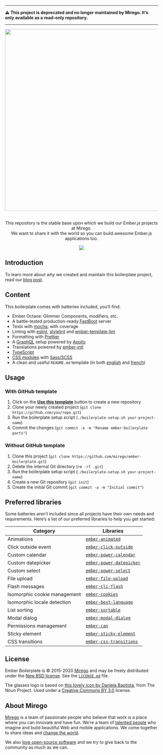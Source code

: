 ***

**⚠️ This project is deprecated and no longer maintained by Mirego. It’s only available as a read-only repository.**

***

<div align="center">
  <img src="https://user-images.githubusercontent.com/11348/51911477-f2b17880-239f-11e9-89aa-8cf94e957155.png" width="600" />
  <p><br />This repository is the stable base upon which we build our Ember.js projects at Mirego.<br />We want to share it with the world so you can build awesome Ember.js applications too.</p>
  <a href="https://github.com/mirego/ember-boilerplate/actions/workflows/ci.yaml"><img src="https://github.com/mirego/ember-boilerplate/actions/workflows/ci.yaml/badge.svg" /></a>
</div>

## Introduction

To learn more about _why_ we created and maintain this boilerplate project, read our [blog post](https://shift.mirego.com/en/boilerplate-projects).

## Content

This boilerplate comes with batteries included, you’ll find:

- Ember Octane: Glimmer Components, modifiers, etc.
- A battle-tested production-ready [FastBoot](https://ember-fastboot.com) server
- Tests with [mocha](https://mochajs.org), with coverage
- Linting with [eslint](https://eslint.org), [stylelint](https://stylelint.io) and [ember-template-lint](https://github.com/ember-template-lint/ember-template-lint)
- Formatting with [Prettier](https://prettier.io)
- A [GraphQL](https://graphql.org) setup powered by [Apollo](https://www.apollographql.com)
- Translations powered by [ember-intl](https://github.com/ember-intl/ember-intl)
- [TypeScript](https://www.typescriptlang.org)
- [CSS modules](https://github.com/salsify/ember-css-modules) with [Sass/SCSS](https://sass-lang.com)
- A clean and useful `README.md` template (in both [english](./BOILERPLATE_README.md) and [french](./BOILERPLATE_README.fr.md))

## Usage

### With GitHub template

1. Click on the [**Use this template**](https://github.com/mirego/ember-boilerplate/generate) button to create a new repository
2. Clone your newly created project (`git clone https://github.com/you/repo.git`)
3. Run the boilerplate setup script (`./boilerplate-setup.sh your-project-name`)
4. Commit the changes (`git commit -a -m "Rename ember-boilerplate parts"`)

### Without GitHub template

1. Clone this project (`git clone https://github.com/mirego/ember-boilerplate.git`)
2. Delete the internal Git directory (`rm -rf .git`)
3. Run the boilerplate setup script (`./boilerplate-setup.sh your-project-name`)
4. Create a new Git repository (`git init`)
5. Create the initial Git commit (`git commit -a -m "Initial commit"`)

## Preferred libraries

Some batteries aren’t included since all projects have their own needs and requirements. Here’s a list of our preferred libraries to help you get started:

| Category                     | Libraries                                                                        |
| ---------------------------- | -------------------------------------------------------------------------------- |
| Animations                   | [`ember-animated`](https://www.npmjs.com/package/ember-animated)                 |
| Click outside event          | [`ember-click-outside`](https://www.npmjs.com/package/ember-click-outside)       |
| Custom calendar              | [`ember-power-calendar`](https://www.npmjs.com/package/ember-power-calendar)     |
| Custom datepicker            | [`ember-power-datepicker`](https://www.npmjs.com/package/ember-power-datepicker) |
| Custom select                | [`ember-power-select`](https://www.npmjs.com/package/ember-power-select)         |
| File upload                  | [`ember-file-upload`](https://www.npmjs.com/package/ember-file-upload)           |
| Flash messages               | [`ember-cli-flash`](https://www.npmjs.com/package/ember-cli-flash)               |
| Isomorphic cookie management | [`ember-cookies`](https://www.npmjs.com/package/ember-cookies)                   |
| Isomorphic locale detection  | [`ember-best-language`](https://www.npmjs.com/package/ember-best-language)       |
| List sorting                 | [`ember-sortable`](https://www.npmjs.com/package/ember-sortable)                 |
| Modal dialog                 | [`ember-modal-dialog`](https://www.npmjs.com/package/ember-modal-dialog)         |
| Permissions management       | [`ember-can`](https://www.npmjs.com/package/ember-can)                           |
| Sticky element               | [`ember-sticky-element`](https://www.npmjs.com/package/ember-sticky-element)     |
| CSS transitions              | [`ember-css-transitions`](https://www.npmjs.com/package/ember-css-transitions)   |

## License

Ember Boilerplate is © 2015-2020 [Mirego](https://www.mirego.com) and may be freely distributed under the [New BSD license](http://opensource.org/licenses/BSD-3-Clause). See the [`LICENSE.md`](https://github.com/mirego/ember-boilerplate/blob/master/LICENSE.md) file.

The glasses logo is based on [this lovely icon by Daniela Baptista](https://thenounproject.com/term/glasses/789701), from The Noun Project. Used under a [Creative Commons BY 3.0](http://creativecommons.org/licenses/by/3.0/) license.

## About Mirego

[Mirego](https://www.mirego.com) is a team of passionate people who believe that work is a place where you can innovate and have fun. We’re a team of [talented people](https://life.mirego.com) who imagine and build beautiful Web and mobile applications. We come together to share ideas and [change the world](http://www.mirego.org).

We also [love open-source software](https://open.mirego.com) and we try to give back to the community as much as we can.

